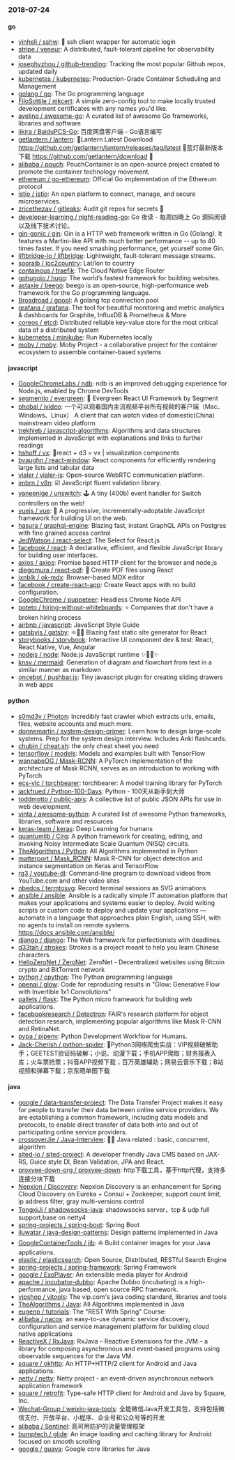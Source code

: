 ### 2018-07-24

#### go
* [yinheli / sshw](https://github.com/yinheli/sshw): 🐝 ssh client wrapper for automatic login
* [stripe / veneur](https://github.com/stripe/veneur): A distributed, fault-tolerant pipeline for observability data
* [josephyzhou / github-trending](https://github.com/josephyzhou/github-trending): Tracking the most popular Github repos, updated daily
* [kubernetes / kubernetes](https://github.com/kubernetes/kubernetes): Production-Grade Container Scheduling and Management
* [golang / go](https://github.com/golang/go): The Go programming language
* [FiloSottile / mkcert](https://github.com/FiloSottile/mkcert): A simple zero-config tool to make locally trusted development certificates with any names you'd like.
* [avelino / awesome-go](https://github.com/avelino/awesome-go): A curated list of awesome Go frameworks, libraries and software
* [iikira / BaiduPCS-Go](https://github.com/iikira/BaiduPCS-Go): 百度网盘客户端 - Go语言编写
* [getlantern / lantern](https://github.com/getlantern/lantern): 🔴Lantern Latest Download https://github.com/getlantern/lantern/releases/tag/latest 🔴蓝灯最新版本下载 https://github.com/getlantern/download 🔴
* [alibaba / pouch](https://github.com/alibaba/pouch): PouchContainer is an open-source project created to promote the container technology movement.
* [ethereum / go-ethereum](https://github.com/ethereum/go-ethereum): Official Go implementation of the Ethereum protocol
* [istio / istio](https://github.com/istio/istio): An open platform to connect, manage, and secure microservices.
* [zricethezav / gitleaks](https://github.com/zricethezav/gitleaks): Audit git repos for secrets 🔑
* [developer-learning / night-reading-go](https://github.com/developer-learning/night-reading-go): Go 夜读 - 每周四晚上 Go 源码阅读以及线下技术讨论。
* [gin-gonic / gin](https://github.com/gin-gonic/gin): Gin is a HTTP web framework written in Go (Golang). It features a Martini-like API with much better performance -- up to 40 times faster. If you need smashing performance, get yourself some Gin.
* [liftbridge-io / liftbridge](https://github.com/liftbridge-io/liftbridge): Lightweight, fault-tolerant message streams.
* [soorajb / loc2country](https://github.com/soorajb/loc2country): Lat/lon to country
* [containous / traefik](https://github.com/containous/traefik): The Cloud Native Edge Router
* [gohugoio / hugo](https://github.com/gohugoio/hugo): The world’s fastest framework for building websites.
* [astaxie / beego](https://github.com/astaxie/beego): beego is an open-source, high-performance web framework for the Go programming language.
* [Broadroad / gpool](https://github.com/Broadroad/gpool): A golang tcp connection pool
* [grafana / grafana](https://github.com/grafana/grafana): The tool for beautiful monitoring and metric analytics & dashboards for Graphite, InfluxDB & Prometheus & More
* [coreos / etcd](https://github.com/coreos/etcd): Distributed reliable key-value store for the most critical data of a distributed system
* [kubernetes / minikube](https://github.com/kubernetes/minikube): Run Kubernetes locally
* [moby / moby](https://github.com/moby/moby): Moby Project - a collaborative project for the container ecosystem to assemble container-based systems

#### javascript
* [GoogleChromeLabs / ndb](https://github.com/GoogleChromeLabs/ndb): ndb is an improved debugging experience for Node.js, enabled by Chrome DevTools
* [segmentio / evergreen](https://github.com/segmentio/evergreen): 🌲 Evergreen React UI Framework by Segment
* [phobal / ivideo](https://github.com/phobal/ivideo): 一个可以观看国内主流视频平台所有视频的客户端（Mac、Windows、Linux） A client that can watch video of domestic(China) mainstream video platform
* [trekhleb / javascript-algorithms](https://github.com/trekhleb/javascript-algorithms): Algorithms and data structures implemented in JavaScript with explanations and links to further readings
* [hshoff / vx](https://github.com/hshoff/vx): 🐯react + d3 = vx | visualization components
* [bvaughn / react-window](https://github.com/bvaughn/react-window): React components for efficiently rendering large lists and tabular data
* [vialer / vialer-js](https://github.com/vialer/vialer-js): Open-source WebRTC communication platform.
* [imbrn / v8n](https://github.com/imbrn/v8n): ☑️ JavaScript fluent validation library.
* [vaneenige / unswitch](https://github.com/vaneenige/unswitch): 🕹 A tiny (400b) event handler for Switch controllers on the web!
* [vuejs / vue](https://github.com/vuejs/vue): 🖖 A progressive, incrementally-adoptable JavaScript framework for building UI on the web.
* [hasura / graphql-engine](https://github.com/hasura/graphql-engine): Blazing fast, instant GraphQL APIs on Postgres with fine grained access control
* [JedWatson / react-select](https://github.com/JedWatson/react-select): The Select for React.js
* [facebook / react](https://github.com/facebook/react): A declarative, efficient, and flexible JavaScript library for building user interfaces.
* [axios / axios](https://github.com/axios/axios): Promise based HTTP client for the browser and node.js
* [diegomura / react-pdf](https://github.com/diegomura/react-pdf): 📄 Create PDF files using React
* [jxnblk / ok-mdx](https://github.com/jxnblk/ok-mdx): Browser-based MDX editor
* [facebook / create-react-app](https://github.com/facebook/create-react-app): Create React apps with no build configuration.
* [GoogleChrome / puppeteer](https://github.com/GoogleChrome/puppeteer): Headless Chrome Node API
* [poteto / hiring-without-whiteboards](https://github.com/poteto/hiring-without-whiteboards): ⭐️ Companies that don't have a broken hiring process
* [airbnb / javascript](https://github.com/airbnb/javascript): JavaScript Style Guide
* [gatsbyjs / gatsby](https://github.com/gatsbyjs/gatsby): ⚛️📄🚀 Blazing fast static site generator for React
* [storybooks / storybook](https://github.com/storybooks/storybook): Interactive UI component dev & test: React, React Native, Vue, Angular
* [nodejs / node](https://github.com/nodejs/node): Node.js JavaScript runtime ✨🐢🚀✨
* [knsv / mermaid](https://github.com/knsv/mermaid): Generation of diagram and flowchart from text in a similar manner as markdown
* [oncebot / pushbar.js](https://github.com/oncebot/pushbar.js): Tiny javascript plugin for creating sliding drawers in web apps

#### python
* [s0md3v / Photon](https://github.com/s0md3v/Photon): Incredibly fast crawler which extracts urls, emails, files, website accounts and much more.
* [donnemartin / system-design-primer](https://github.com/donnemartin/system-design-primer): Learn how to design large-scale systems. Prep for the system design interview. Includes Anki flashcards.
* [chubin / cheat.sh](https://github.com/chubin/cheat.sh): the only cheat sheet you need
* [tensorflow / models](https://github.com/tensorflow/models): Models and examples built with TensorFlow
* [wannabeOG / Mask-RCNN](https://github.com/wannabeOG/Mask-RCNN): A PyTorch implementation of the architecture of Mask RCNN, serves as an introduction to working with PyTorch
* [ecs-vlc / torchbearer](https://github.com/ecs-vlc/torchbearer): torchbearer: A model training library for PyTorch
* [jackfrued / Python-100-Days](https://github.com/jackfrued/Python-100-Days): Python - 100天从新手到大师
* [toddmotto / public-apis](https://github.com/toddmotto/public-apis): A collective list of public JSON APIs for use in web development.
* [vinta / awesome-python](https://github.com/vinta/awesome-python): A curated list of awesome Python frameworks, libraries, software and resources
* [keras-team / keras](https://github.com/keras-team/keras): Deep Learning for humans
* [quantumlib / Cirq](https://github.com/quantumlib/Cirq): A python framework for creating, editing, and invoking Noisy Intermediate Scale Quantum (NISQ) circuits.
* [TheAlgorithms / Python](https://github.com/TheAlgorithms/Python): All Algorithms implemented in Python
* [matterport / Mask_RCNN](https://github.com/matterport/Mask_RCNN): Mask R-CNN for object detection and instance segmentation on Keras and TensorFlow
* [rg3 / youtube-dl](https://github.com/rg3/youtube-dl): Command-line program to download videos from YouTube.com and other video sites
* [nbedos / termtosvg](https://github.com/nbedos/termtosvg): Record terminal sessions as SVG animations
* [ansible / ansible](https://github.com/ansible/ansible): Ansible is a radically simple IT automation platform that makes your applications and systems easier to deploy. Avoid writing scripts or custom code to deploy and update your applications — automate in a language that approaches plain English, using SSH, with no agents to install on remote systems. https://docs.ansible.com/ansible/
* [django / django](https://github.com/django/django): The Web framework for perfectionists with deadlines.
* [d33tah / strokes](https://github.com/d33tah/strokes): Strokes is a project meant to help you learn Chinese characters.
* [HelloZeroNet / ZeroNet](https://github.com/HelloZeroNet/ZeroNet): ZeroNet - Decentralized websites using Bitcoin crypto and BitTorrent network
* [python / cpython](https://github.com/python/cpython): The Python programming language
* [openai / glow](https://github.com/openai/glow): Code for reproducing results in "Glow: Generative Flow with Invertible 1x1 Convolutions"
* [pallets / flask](https://github.com/pallets/flask): The Python micro framework for building web applications.
* [facebookresearch / Detectron](https://github.com/facebookresearch/Detectron): FAIR's research platform for object detection research, implementing popular algorithms like Mask R-CNN and RetinaNet.
* [pypa / pipenv](https://github.com/pypa/pipenv): Python Development Workflow for Humans.
* [Jack-Cherish / python-spider](https://github.com/Jack-Cherish/python-spider): 🌈Python3网络爬虫实战：VIP视频破解助手；GEETEST验证码破解；小说、动漫下载；手机APP爬取；财务报表入库；火车票抢票；抖音APP视频下载；百万英雄辅助；网易云音乐下载；B站视频和弹幕下载；京东晒单图下载

#### java
* [google / data-transfer-project](https://github.com/google/data-transfer-project): The Data Transfer Project makes it easy for people to transfer their data between online service providers. We are establishing a common framework, including data models and protocols, to enable direct transfer of data both into and out of participating online service providers.
* [crossoverJie / Java-Interview](https://github.com/crossoverJie/Java-Interview): 👨‍🎓 Java related : basic, concurrent, algorithm
* [sited-io / sited-project](https://github.com/sited-io/sited-project): A developer friendly Java CMS based on JAX-RS, Guice style DI, Bean Validation, JPA and React.
* [proxyee-down-org / proxyee-down](https://github.com/proxyee-down-org/proxyee-down): http下载工具，基于http代理，支持多连接分块下载
* [Nepxion / Discovery](https://github.com/Nepxion/Discovery): Nepxion Discovery is an enhancement for Spring Cloud Discovery on Eureka + Consul + Zookeeper, support count limit, ip address filter, gray multi-versions control
* [TongxiJi / shadowsocks-java](https://github.com/TongxiJi/shadowsocks-java): shadowsocks server，tcp & udp full support,base on netty4
* [spring-projects / spring-boot](https://github.com/spring-projects/spring-boot): Spring Boot
* [iluwatar / java-design-patterns](https://github.com/iluwatar/java-design-patterns): Design patterns implemented in Java
* [GoogleContainerTools / jib](https://github.com/GoogleContainerTools/jib): ⛵️ Build container images for your Java applications.
* [elastic / elasticsearch](https://github.com/elastic/elasticsearch): Open Source, Distributed, RESTful Search Engine
* [spring-projects / spring-framework](https://github.com/spring-projects/spring-framework): Spring Framework
* [google / ExoPlayer](https://github.com/google/ExoPlayer): An extensible media player for Android
* [apache / incubator-dubbo](https://github.com/apache/incubator-dubbo): Apache Dubbo (incubating) is a high-performance, java based, open source RPC framework.
* [vipshop / vjtools](https://github.com/vipshop/vjtools): The vip.com's java coding standard, libraries and tools
* [TheAlgorithms / Java](https://github.com/TheAlgorithms/Java): All Algorithms implemented in Java
* [eugenp / tutorials](https://github.com/eugenp/tutorials): The "REST With Spring" Course:
* [alibaba / nacos](https://github.com/alibaba/nacos): an easy-to-use dynamic service discovery, configuration and service management platform for building cloud native applications
* [ReactiveX / RxJava](https://github.com/ReactiveX/RxJava): RxJava – Reactive Extensions for the JVM – a library for composing asynchronous and event-based programs using observable sequences for the Java VM.
* [square / okhttp](https://github.com/square/okhttp): An HTTP+HTTP/2 client for Android and Java applications.
* [netty / netty](https://github.com/netty/netty): Netty project - an event-driven asynchronous network application framework
* [square / retrofit](https://github.com/square/retrofit): Type-safe HTTP client for Android and Java by Square, Inc.
* [Wechat-Group / weixin-java-tools](https://github.com/Wechat-Group/weixin-java-tools): 全能微信Java开发工具包，支持包括微信支付、开放平台、小程序、企业号和公众号等的开发
* [alibaba / Sentinel](https://github.com/alibaba/Sentinel): 高可用防护的流量管理框架
* [bumptech / glide](https://github.com/bumptech/glide): An image loading and caching library for Android focused on smooth scrolling
* [google / guava](https://github.com/google/guava): Google core libraries for Java
